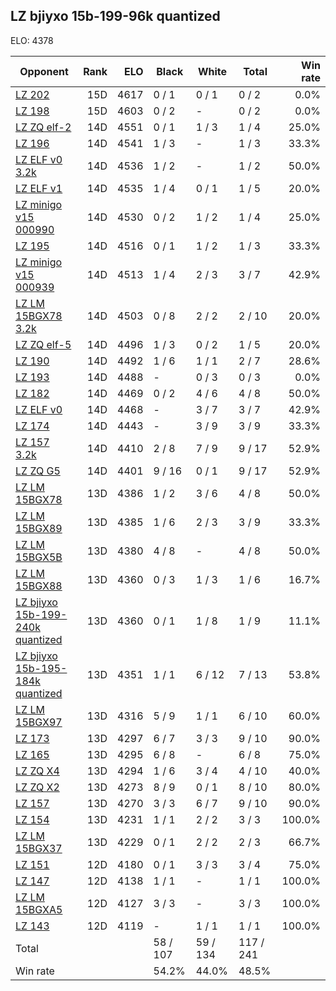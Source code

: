 ## LZ bjiyxo 15b-199-96k quantized ##

ELO: 4378

Opponent | Rank | ELO | Black | White | Total | Win rate
---------|-----:|----:|-------|-------|-------|-------:
[LZ 202](LZ%20202.md) | 15D | 4617 | 0 / 1 | 0 / 1 | 0 / 2 | 0.0%
[LZ 198](LZ%20198.md) | 15D | 4603 | 0 / 2 | - | 0 / 2 | 0.0%
[LZ ZQ elf-2](LZ%20ZQ%20elf-2.md) | 14D | 4551 | 0 / 1 | 1 / 3 | 1 / 4 | 25.0%
[LZ 196](LZ%20196.md) | 14D | 4541 | 1 / 3 | - | 1 / 3 | 33.3%
[LZ ELF v0 3.2k](LZ%20ELF%20v0%203.2k.md) | 14D | 4536 | 1 / 2 | - | 1 / 2 | 50.0%
[LZ ELF v1](LZ%20ELF%20v1.md) | 14D | 4535 | 1 / 4 | 0 / 1 | 1 / 5 | 20.0%
[LZ minigo v15 000990](LZ%20minigo%20v15%20000990.md) | 14D | 4530 | 0 / 2 | 1 / 2 | 1 / 4 | 25.0%
[LZ 195](LZ%20195.md) | 14D | 4516 | 0 / 1 | 1 / 2 | 1 / 3 | 33.3%
[LZ minigo v15 000939](LZ%20minigo%20v15%20000939.md) | 14D | 4513 | 1 / 4 | 2 / 3 | 3 / 7 | 42.9%
[LZ LM 15BGX78 3.2k](LZ%20LM%2015BGX78%203.2k.md) | 14D | 4503 | 0 / 8 | 2 / 2 | 2 / 10 | 20.0%
[LZ ZQ elf-5](LZ%20ZQ%20elf-5.md) | 14D | 4496 | 1 / 3 | 0 / 2 | 1 / 5 | 20.0%
[LZ 190](LZ%20190.md) | 14D | 4492 | 1 / 6 | 1 / 1 | 2 / 7 | 28.6%
[LZ 193](LZ%20193.md) | 14D | 4488 | - | 0 / 3 | 0 / 3 | 0.0%
[LZ 182](LZ%20182.md) | 14D | 4469 | 0 / 2 | 4 / 6 | 4 / 8 | 50.0%
[LZ ELF v0](LZ%20ELF%20v0.md) | 14D | 4468 | - | 3 / 7 | 3 / 7 | 42.9%
[LZ 174](LZ%20174.md) | 14D | 4443 | - | 3 / 9 | 3 / 9 | 33.3%
[LZ 157 3.2k](LZ%20157%203.2k.md) | 14D | 4410 | 2 / 8 | 7 / 9 | 9 / 17 | 52.9%
[LZ ZQ G5](LZ%20ZQ%20G5.md) | 14D | 4401 | 9 / 16 | 0 / 1 | 9 / 17 | 52.9%
[LZ LM 15BGX78](LZ%20LM%2015BGX78.md) | 13D | 4386 | 1 / 2 | 3 / 6 | 4 / 8 | 50.0%
[LZ LM 15BGX89](LZ%20LM%2015BGX89.md) | 13D | 4385 | 1 / 6 | 2 / 3 | 3 / 9 | 33.3%
[LZ LM 15BGX5B](LZ%20LM%2015BGX5B.md) | 13D | 4380 | 4 / 8 | - | 4 / 8 | 50.0%
[LZ LM 15BGX88](LZ%20LM%2015BGX88.md) | 13D | 4360 | 0 / 3 | 1 / 3 | 1 / 6 | 16.7%
[LZ bjiyxo 15b-199-240k quantized](LZ%20bjiyxo%2015b-199-240k%20quantized.md) | 13D | 4360 | 0 / 1 | 1 / 8 | 1 / 9 | 11.1%
[LZ bjiyxo 15b-195-184k quantized](LZ%20bjiyxo%2015b-195-184k%20quantized.md) | 13D | 4351 | 1 / 1 | 6 / 12 | 7 / 13 | 53.8%
[LZ LM 15BGX97](LZ%20LM%2015BGX97.md) | 13D | 4316 | 5 / 9 | 1 / 1 | 6 / 10 | 60.0%
[LZ 173](LZ%20173.md) | 13D | 4297 | 6 / 7 | 3 / 3 | 9 / 10 | 90.0%
[LZ 165](LZ%20165.md) | 13D | 4295 | 6 / 8 | - | 6 / 8 | 75.0%
[LZ ZQ X4](LZ%20ZQ%20X4.md) | 13D | 4294 | 1 / 6 | 3 / 4 | 4 / 10 | 40.0%
[LZ ZQ X2](LZ%20ZQ%20X2.md) | 13D | 4273 | 8 / 9 | 0 / 1 | 8 / 10 | 80.0%
[LZ 157](LZ%20157.md) | 13D | 4270 | 3 / 3 | 6 / 7 | 9 / 10 | 90.0%
[LZ 154](LZ%20154.md) | 13D | 4231 | 1 / 1 | 2 / 2 | 3 / 3 | 100.0%
[LZ LM 15BGX37](LZ%20LM%2015BGX37.md) | 13D | 4229 | 0 / 1 | 2 / 2 | 2 / 3 | 66.7%
[LZ 151](LZ%20151.md) | 12D | 4180 | 0 / 1 | 3 / 3 | 3 / 4 | 75.0%
[LZ 147](LZ%20147.md) | 12D | 4138 | 1 / 1 | - | 1 / 1 | 100.0%
[LZ LM 15BGXA5](LZ%20LM%2015BGXA5.md) | 12D | 4127 | 3 / 3 | - | 3 / 3 | 100.0%
[LZ 143](LZ%20143.md) | 12D | 4119 | - | 1 / 1 | 1 / 1 | 100.0%
Total | | | 58 / 107 | 59 / 134 | 117 / 241 | 
Win rate| | | 54.2% | 44.0% | 48.5% | 
